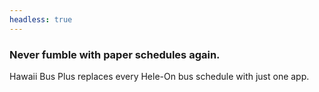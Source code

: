 ```yaml
---
headless: true
---
```


<h3 class="font-display font-medium text-3xl leading-8 mt-10 text-black dark:text-white">
  Never fumble with paper schedules again.
</h3>
<p class="max-w-2xl text-xl mt-4 lg:mx-auto">
  Hawaii Bus Plus replaces every Hele-On bus schedule with just one app.
</p>
